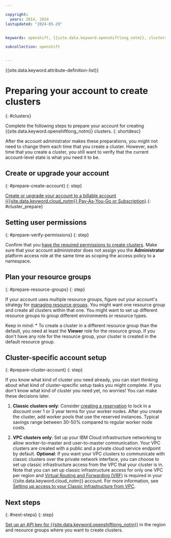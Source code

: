 ```yaml
---

copyright: 
  years: 2014, 2024
lastupdated: "2024-05-29"


keywords: openshift, {{site.data.keyword.openshiftlong_notm}}, clusters, worker nodes, worker pools

subcollection: openshift


---
```


{{site.data.keyword.attribute-definition-list}}



# Preparing your account to create clusters
{: #clusters}

Complete the following steps to prepare your account for creating {{site.data.keyword.openshiftlong_notm}} clusters.
{: shortdesc}

After the account administrator makes these preparations, you might not need to change them each time that you create a cluster. However, each time that you create a cluster, you still want to verify that the current account-level state is what you need it to be.


## Create or upgrade your account
{: #prepare-create-account}
{: step}

[Create or upgrade your account to a billable account ({{site.data.keyword.cloud_notm}} Pay-As-You-Go or Subscription)](https://cloud.ibm.com/registration).{: #cluster_prepare}


## Setting user permissions
{: #prepare-verify-permissions}
{: step}

Confirm that you [have the required permissions to create clusters](/docs/openshift?topic=openshift-iam-platform-access-roles). Make sure that your account administrator does not assign you the **Administrator** platform access role at the same time as scoping the access policy to a namespace.



## Plan your resource groups
{: #prepare-resource-groups}
{: step}

If your account uses multiple resource groups, figure out your account's strategy for [managing resource groups](/docs/openshift?topic=openshift-iam-platform-access-roles). You might want one resource group and create all clusters within that one. You might want to set up different resource groups to group different environments or resource types.


Keep in mind:
    * To create a cluster in a different resource group than the default, you need at least the **Viewer** role for the resource group. If you don't have any role for the resource group, your cluster is created in the default resource group.


## Cluster-specific account setup
{: #prepare-cluster-account}
{: step}

If you know what kind of cluster you need already, you can start thinking about what kind of cluster-specific setup tasks you might complete. If you don't know what kind of cluster you need yet, no worries! You can make these decisions later.

1. **Classic clusters only**: Consider [creating a reservation](/docs/openshift?topic=openshift-reservations) to lock in a discount over 1 or 3 year terms for your worker nodes. After you create the cluster, add worker pools that use the reserved instances. Typical savings range between 30-50% compared to regular worker node costs.

1. **VPC clusters only**: Set up your IBM Cloud infrastructure networking to allow worker-to-master and user-to-master communication. Your VPC clusters are created with a public and a private cloud service endpoint by default. **Optional**: If you want your VPC clusters to communicate with classic clusters over the private network interface, you can choose to set up classic infrastructure access from the VPC that your cluster is in. Note that you can set up classic infrastructure access for only one VPC per region and [Virtual Routing and Forwarding (VRF)](/docs/account?topic=account-vrf-service-endpoint&interface=ui) is required in your {{site.data.keyword.cloud_notm}} account. For more information, see [Setting up access to your Classic Infrastructure from VPC](/docs/vpc?topic=vpc-setting-up-access-to-classic-infrastructure).


## Next steps
{: #next-steps}
{: step}

[Set up an API key for {{site.data.keyword.openshiftlong_notm}}](/docs/openshift?topic=openshift-access-creds) in the region and resource groups where you want to create clusters. 



